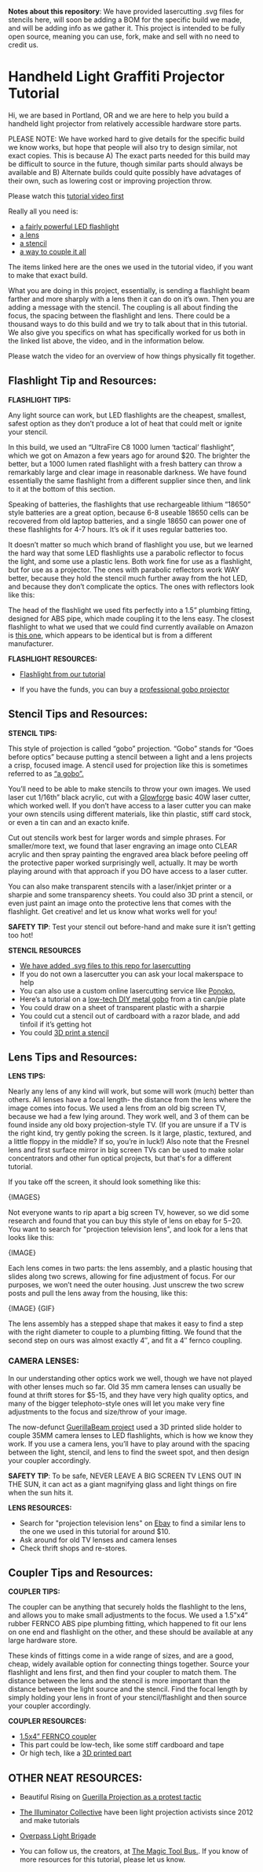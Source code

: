 **Notes about this repository**: We have provided lasercutting .svg files for stencils here, will soon be adding a BOM for the specific build we made, and will be adding info as we gather it. This project is intended to be fully open source, meaning you can use, fork, make and sell with no need to credit us. 

# Handheld Light Graffiti Projector Tutorial

Hi, we are based in Portland, OR and we are here to help you build a handheld light projector from relatively accessible hardware store parts. 

PLEASE NOTE: We have worked hard to give details for the specific build we know works, but hope that people will also try to design similar, not exact copies. This is because A) The exact parts needed for this build may be difficult to source in the future, though similar parts should always be available and B) Alternate builds could quite possibly have advatages of their own, such as lowering cost or improving projection throw. 

Please watch this [tutorial video first](http://www.disruptivelyuseful.org/)

Really all you need is:

- [a fairly powerful LED flashlight](https://www.amazon.com/LED-Tactical-Flashlight-Emergency-Torch/dp/B016449PHY/ref=sr_1_79?dchild=1&keywords=ultrafire+c8+18650+flashlight&qid=1591563889&sr=8-79)
- [a lens](https://www.ebay.com/sch/i.html?_from=R40&_trksid=m570.l1313&_nkw=projection+television+lens&_sacat=0)
- [a stencil](https://github.com/DisruptivelyUseful/handheld-light-graffiti/tree/master/stencil-svg-files)
- [a way to couple it all](https://www.amazon.com/Fernco-P1056-415-Flexible-Coupling-4-Inch/dp/B000I1AVCS/ref=sr_1_29?crid=25XW03K529JES&dchild=1&keywords=fernco+coupling+1+1%2F2&qid=1591568700&sprefix=fernco%2Caps%2C223&sr=8-29)

The items linked here are the ones we used in the tutorial video, if you want to make that exact build. 

What you are doing in this project, essentially, is sending a flashlight beam farther and more sharply with a lens then it can do on it’s own. Then you are adding a message with the stencil. The coupling is all about finding the focus, the spacing between the flashlight and lens. There could be a thousand ways to do this build and we try to talk about that in this tutorial. We also give you specifics on what has specifically worked for us both in the linked list above, the video, and in the information below. 

Please watch the video for an overview of how things physically fit together.

## Flashlight Tip and Resources:

**FLASHLIGHT TIPS:**

Any light source can work, but LED flashlights are the cheapest, smallest, safest option as they don’t produce a lot of heat that could melt or ignite your stencil.

In this build, we used an “UltraFire C8 1000 lumen ‘tactical’ flashlight”, which we got on Amazon a few years ago for around $20. The brighter the better, but a 1000 lumen rated flashlight with a fresh battery can throw a remarkably large and clear image in reasonable darkness. We have found essentially the same flashlight from a different supplier since then, and link to it at the bottom of this section.

Speaking of batteries, the flashlights that use rechargeable lithium “18650” style batteries are a great option, because 6-8 useable 18650 cells can be recovered from old laptop batteries, and a single 18650 can power one of these flashlights for 4-7 hours. It’s ok if it uses regular batteries too.

It doesn’t matter so much which brand of flashlight you use, but we learned the hard way that some LED flashlights use a parabolic reflector to focus the light, and some use a plastic lens. Both work fine for use as a flashlight, but for use as a projector. The ones with parabolic reflectors work WAY better, because they hold the stencil much further away from the hot LED, and because they don’t complicate the optics. The ones with reflectors look like this:

The head of the flashlight we used fits perfectly into a 1.5” plumbing fitting, designed for ABS pipe, which made coupling it to the lens easy. The closest flashlight to what we used that we could find currently available on Amazon is [this one](https://www.amazon.com/LED-Tactical-Flashlight-Emergency-Torch/dp/B016449PHY/ref=sr_1_79?dchild=1&keywords=ultrafire+c8+18650+flashlight&qid=1591563889&sr=8-79), which appears to be identical but is from a different manufacturer.

**FLASHLIGHT RESOURCES:**

- [Flashlight from our tutorial](https://www.amazon.com/LED-Tactical-Flashlight-Emergency-Torch/dp/B016449PHY/ref=sr_1_79?dchild=1&keywords=ultrafire+c8+18650+flashlight&qid=1591563889&sr=8-79)

- If you have the funds, you can buy a [professional gobo projector](https://www.google.com/search?q=gobo+projector&rlz=1C5CHFA_enUS839US839&sxsrf=ALeKk02kNfq3QnQ5u8XuZQiBq0yiBY5QMg:1591572177599&source=lnms&tbm=shop&sa=X&ved=2ahUKEwiPuJ6y7PDpAhUCvZ4KHeW4CuEQ_AUoAXoECAsQAw&biw=1280&bih=596)


## Stencil Tips and Resources:

**STENCIL TIPS:**

This style of projection is called “gobo” projection. “Gobo” stands for “Goes before optics” because putting a stencil between a light and a lens projects a crisp, focused image. A stencil used for projection like this is sometimes referred to as [“a gobo”.](https://en.wikipedia.org/wiki/Gobo_(lighting))

You’ll need to be able to make stencils to throw your own images. We used laser cut 1/16th” black acrylic, cut with a [Glowforge](https://glowforge.com/) basic 40W laser cutter, which worked well. If you don’t have access to a laser cutter you can make your own stencils using different materials, like thin plastic, stiff card stock, or even a tin can and an exacto knife.

Cut out stencils work best for larger words and simple phrases. For smaller/more text, we found that laser engraving an image onto CLEAR acrylic and then spray painting the engraved area black before peeling off the protective paper worked surprisingly well, actually. It may be worth playing around with that approach if you DO have access to a laser cutter.

You can also make transparent stencils with a laser/inkjet printer or a sharpie and some transparency sheets. You could also 3D print a stencil, or even just paint an image onto the protective lens that comes with the flashlight. Get creative! and let us know what works well for you!

**SAFETY TIP**: Test your stencil out before-hand and make sure it isn’t getting too hot!

**STENCIL RESOURCES**

- [We have added .svg files to this repo for lasercutting](https://github.com/DisruptivelyUseful/handheld-light-graffiti/tree/master/stencil-svg-files)
- If you do not own a lasercutter you can ask your local makerspace to help
- You can also use a custom online lasercutting service like [Ponoko.](https://www.ponoko.com/)
- Here’s a tutorial on a [low-tech DIY metal gobo](https://www.instructables.com/id/Home-made-Gobos/) from a tin can/pie plate
- You could draw on a sheet of transparent plastic with a sharpie
- You could cut a stencil out of cardboard with a razor blade, and add tinfoil if it’s getting hot
- You could [3D print a stencil](https://www.thingiverse.com/search?q=stencil&type=things&sort=relevant)

## Lens Tips and Resources:

**LENS TIPS:**

Nearly any lens of any kind will work, but some will work (much) better than others. All lenses have a focal length- the distance from the lens where the image comes into focus. We used a lens from an old big screen TV, because we had a few lying around. They work well, and 3 of them can be found inside any old boxy projection-style TV. (If you are unsure if a TV is the right kind, try gently poking the screen. Is it large, plastic, textured, and a little floppy in the middle? If so, you’re in luck!) Also note that the Fresnel lens and first surface mirror in big screen TVs can be used to make solar concentrators and other fun optical projects, but that's for a different tutorial.  

If you take off the screen, it should look something like this:

{IMAGES}

Not everyone wants to rip apart a big screen TV, however, so we did some research and found that you can buy this style of lens on ebay for $5-$20. You want to search for "projection television lens", and look for a lens that looks like this:

{IMAGE}

Each lens comes in two parts: the lens assembly, and a plastic housing that slides along two screws, allowing for fine adjustment of focus. For our purposes, we won’t need the outer housing. Just unscrew the two screw posts and pull the lens away from the housing, like this:

{IMAGE}
{GIF}

The lens assembly has a stepped shape that makes it easy to find a step with the right diameter to couple to a plumbing fitting. We found that the second step on ours was almost exactly 4″, and fit a 4″ fernco coupling.

### CAMERA LENSES:

In our understanding other optics work we well, though we have not played with other lenses much so far. Old 35 mm camera lenses can usually be found at thrift stores for $5-15, and they have very high quality optics, and many of the bigger telephoto-style ones will let you make very fine adjustments to the focus and size/throw of your image.

The now-defunct [GuerillaBeam project](https://streettoolbox.fandom.com/wiki/Guerilla_Beam) used a 3D printed slide holder to couple 35MM camera lenses to LED flashlights, which is how we know they work. If you use a camera lens, you’ll have to play around with the spacing between the light, stencil, and lens to find the sweet spot, and then design your coupler accordingly.

**SAFETY TIP**: To be safe, NEVER LEAVE A BIG SCREEN TV LENS OUT IN THE SUN, it can act as a giant magnifying glass and light things on fire when the sun hits it.

**LENS RESOURCES:**

- Search for "projection television lens" on [Ebay](https://www.ebay.com/sch/i.html?_from=R40&_trksid=m570.l1313&_nkw=projection+television+lens&_sacat=0) to find a similar lens to the one we used in this tutorial for around $10.
- Ask around for old TV lenses and camera lenses
- Check thrift shops and re-stores.

## Coupler Tips and Resources:

**COUPLER TIPS:**

The coupler can be anything that securely holds the flashlight to the lens, and allows you to make small adjustments to the focus. We used a 1.5”x4” rubber FERNCO ABS pipe plumbing fitting, which happened to fit our lens on one end and flashlight on the other, and these should be available at any large hardware store. 

These kinds of fittings come in a wide range of sizes, and are a good, cheap, widely available option for connecting things together. Source your flashlight and lens first, and then find your coupler to match them. The distance between the lens and the stencil is more important than the distance between the light source and the stencil. Find the focal length by simply holding your lens in front of your stencil/flashlight and then source your coupler accordingly.

**COUPLER RESOURCES:**

- [1.5x4” FERNCO coupler](https://www.amazon.com/Fernco-P1056-415-Flexible-Coupling-4-Inch/dp/B000I1AVCS/ref=sr_1_29?crid=25XW03K529JES&dchild=1&keywords=fernco+coupling+1+1%2F2&qid=1591568700&sprefix=fernco%2Caps%2C223&sr=8-29)
- This part could be low-tech, like some stiff cardboard and tape
- Or high tech, like a [3D printed part](https://www.thingiverse.com/search?q=stencil&type=things&sort=relevant)

## OTHER NEAT RESOURCES:

- Beautiful Rising on [Guerilla Projection as a protest tactic](https://beautifulrising.org/tool/guerrilla-projection)

- [The Illuminator Collective](http://theilluminator.org/) have been light projection activists since 2012 and make tutorials

- [Overpass Light Brigade](https://www.facebook.com/OverpassLightBrigade/)

- You can follow us, the creators, at [The Magic Tool Bus.](http://www.magictoolbus.com/). If you know of more resources for this tutorial, please let us know.


